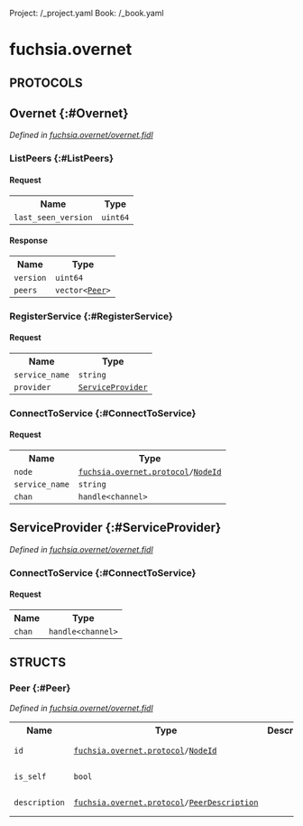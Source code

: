 Project: /_project.yaml
Book: /_book.yaml

# fuchsia.overnet


## **PROTOCOLS**

## Overnet {:#Overnet}
*Defined in [fuchsia.overnet/overnet.fidl](https://fuchsia.googlesource.com/fuchsia/+/master/sdk/fidl/fuchsia.overnet/overnet.fidl#10)*


### ListPeers {:#ListPeers}


#### Request
<table>
    <tr><th>Name</th><th>Type</th></tr>
    <tr>
            <td><code>last_seen_version</code></td>
            <td>
                <code>uint64</code>
            </td>
        </tr></table>


#### Response
<table>
    <tr><th>Name</th><th>Type</th></tr>
    <tr>
            <td><code>version</code></td>
            <td>
                <code>uint64</code>
            </td>
        </tr><tr>
            <td><code>peers</code></td>
            <td>
                <code>vector&lt;<a class='link' href='../fuchsia.overnet/index.html#Peer'>Peer</a>&gt;</code>
            </td>
        </tr></table>

### RegisterService {:#RegisterService}


#### Request
<table>
    <tr><th>Name</th><th>Type</th></tr>
    <tr>
            <td><code>service_name</code></td>
            <td>
                <code>string</code>
            </td>
        </tr><tr>
            <td><code>provider</code></td>
            <td>
                <code><a class='link' href='../fuchsia.overnet/index.html#ServiceProvider'>ServiceProvider</a></code>
            </td>
        </tr></table>



### ConnectToService {:#ConnectToService}


#### Request
<table>
    <tr><th>Name</th><th>Type</th></tr>
    <tr>
            <td><code>node</code></td>
            <td>
                <code><a class='link' href='../fuchsia.overnet.protocol/index.html'>fuchsia.overnet.protocol</a>/<a class='link' href='../fuchsia.overnet.protocol/index.html#NodeId'>NodeId</a></code>
            </td>
        </tr><tr>
            <td><code>service_name</code></td>
            <td>
                <code>string</code>
            </td>
        </tr><tr>
            <td><code>chan</code></td>
            <td>
                <code>handle&lt;channel&gt;</code>
            </td>
        </tr></table>



## ServiceProvider {:#ServiceProvider}
*Defined in [fuchsia.overnet/overnet.fidl](https://fuchsia.googlesource.com/fuchsia/+/master/sdk/fidl/fuchsia.overnet/overnet.fidl#19)*


### ConnectToService {:#ConnectToService}


#### Request
<table>
    <tr><th>Name</th><th>Type</th></tr>
    <tr>
            <td><code>chan</code></td>
            <td>
                <code>handle&lt;channel&gt;</code>
            </td>
        </tr></table>





## **STRUCTS**

### Peer {:#Peer}
*Defined in [fuchsia.overnet/overnet.fidl](https://fuchsia.googlesource.com/fuchsia/+/master/sdk/fidl/fuchsia.overnet/overnet.fidl#23)*





<table>
    <tr><th>Name</th><th>Type</th><th>Description</th><th>Default</th></tr><tr>
            <td><code>id</code></td>
            <td>
                <code><a class='link' href='../fuchsia.overnet.protocol/index.html'>fuchsia.overnet.protocol</a>/<a class='link' href='../fuchsia.overnet.protocol/index.html#NodeId'>NodeId</a></code>
            </td>
            <td></td>
            <td>No default</td>
        </tr><tr>
            <td><code>is_self</code></td>
            <td>
                <code>bool</code>
            </td>
            <td></td>
            <td>No default</td>
        </tr><tr>
            <td><code>description</code></td>
            <td>
                <code><a class='link' href='../fuchsia.overnet.protocol/index.html'>fuchsia.overnet.protocol</a>/<a class='link' href='../fuchsia.overnet.protocol/index.html#PeerDescription'>PeerDescription</a></code>
            </td>
            <td></td>
            <td>No default</td>
        </tr>
</table>













